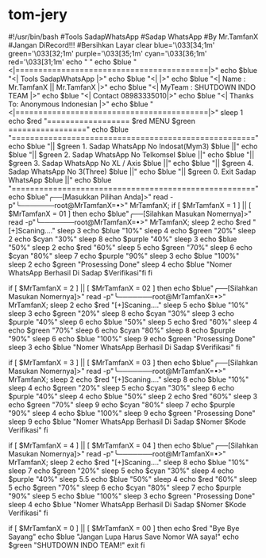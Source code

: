 # tom-jery
#!/usr/bin/bash
#Tools SadapWhatsApp
#Sadap WhatsApp
#By Mr.TamfanX 
#Jangan DiRecord!!!
#Bersihkan Layar
clear
blue='\033[34;1m'
green='\033[32;1m'
purple='\033[35;1m'
cyan='\033[36;1m'
red='\033[31;1m'
echo " "
echo  $blue "<|==========================================|>"
echo  $blue "<|            Tools SadapWhatsApp           |>"
echo  $blue "<|                                          |>"
echo  $blue "<| Name     : Mr.TamfanX   ||   Mr.TamfanX  |>"
echo  $blue "<| MyTeam   : SHUTDOWN INDO TEAM            |>"
echo  $blue "<| Contact 08983335010|>"
echo  $blue "<| Thanks To: Anonymous Indonesian          |>"
echo  $blue "<|==========================================|>"
sleep 1
echo  $red "================== $red MENU $green ================="
echo $blue "====================================================="
echo $blue "|| $green 1. Sadap WhatsApp No Indosat(Mym3) $blue ||"
echo $blue "|| $green 2. Sadap WhatsApp No Telkomsel     $blue ||"
echo $blue "|| $green 3. Sadap WhatsApp No XL / Axis     $blue ||"
echo $blue "|| $green 4. Sadap WhatsApp No 3(Three)      $blue ||"
echo $blue "|| $green 0. Exit Sadap WhatsApp             $blue ||"
echo $blue "====================================================="
echo $blue"╭──[Masukkan Pilihan Anda]>"
read -p"╰───────root@MrTamfanX=•>" MrTamfanX;
if [ $MrTamfanX = 1 ] || [ $MrTamfanX = 01 ]
then
echo $blue"╭──[Silahkan Masukan Nomernya]>"
read -p"╰───────root@MrTamfanX=•>" MrTamfanX;
sleep 2
echo $red "[+]Scaning...."
sleep 3
echo $blue "10%"
sleep 4
echo $green "20%"
sleep 2
echo $cyan "30%"
sleep 8
echo $purple "40%"
sleep 3
echo $blue "50%"
sleep 2
echo $red "60%"
sleep 5
echo $green "70%"
sleep 6
echo $cyan "80%"
sleep 7
echo $purple "90%"
sleep 3
echo $blue "100%"
sleep 2
echo $green "Prosessing Done"
sleep 4
echo  $blue "Nomer WhatsApp Berhasil Di Sadap $Verifikasi"fi
fi

if [ $MrTamfanX = 2 ] || [ $MrTamfanX = 02 ]
then
echo $blue"╭──[Silahkan Masukan Nomernya]>"
read -p"╰───────root@MrTamfanX=•>" MrTamfanX;
sleep 2
echo $red "[+]Scaning...."
sleep 5
echo $blue "10%"
sleep 3
echo $green "20%"
sleep 8
echo $cyan "30%"
sleep 3
echo $purple "40%"
sleep 6
echo $blue "50%"
sleep 5
echo $red "60%"
sleep 4
echo $green "70%"
sleep 6
echo $cyan "80%"
sleep 8
echo $purple "90%"
sleep 6
echo $blue "100%"
sleep 9
echo $green "Prosessing Done"
sleep 3
echo  $blue "Nomer WhatsApp Berhasil Di Sadap $Verifikasi"
fi

if [ $MrTamfanX = 3 ] || [ $MrTamfanX = 03 ]
then
echo $blue"╭──[Silahkan Masukan Nomernya]>"
read -p"╰───────root@MrTamfanX=•>" MrTamfanX;
sleep 2
echo $red "[+]Scaning...."
sleep 8
echo $blue "10%"
sleep 4
echo $green "20%"
sleep 5
echo $cyan "30%"
sleep 6
echo $purple "40%"
sleep 4
echo $blue "50%"
sleep 2
echo $red "60%"
sleep 3
echo $green "70%"
sleep 9
echo $cyan "80%"
sleep 7
echo $purple "90%"
sleep 4
echo $blue "100%"
sleep 9
echo $green "Prosessing Done"
sleep 9
echo  $blue "Nomer WhatsApp Berhasil Di Sadap $Nomer $Kode Verifikasi"
fi

if [ $MrTamfanX = 4 ] || [ $MrTamfanX = 04 ]
then
echo $blue"╭──[Silahkan Masukan Nomernya]>"
read -p"╰───────root@MrTamfanX=•>" MrTamfanX;
sleep 2
echo $red "[+]Scaning...."
sleep 8
echo $blue "10%"
sleep 7
echo $green "20%"
sleep 5
echo $cyan "30%"
sleep 4
echo $purple "40%"
sleep 5.5
echo $blue "50%"
sleep 4
echo $red "60%"
sleep 5
echo $green "70%"
sleep 6
echo $cyan "80%"
sleep 7
echo $purple "90%"
sleep 5
echo $blue "100%"
sleep 3
echo $green "Prosessing Done"
sleep 4
echo  $blue "Nomer WhatsApp Berhasil Di Sadap $Nomer $Kode Verifikasi"
fi

if [ $MrTamfanX = 0 ] || [ $MrTamfanX = 00 ]
then
echo  $red "Bye Bye Sayang"
echo  $blue "Jangan Lupa Harus Save Nomor WA saya!"
echo  $green "SHUTDOWN INDO TEAM!"
exit
fi
